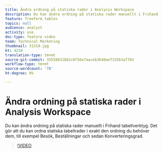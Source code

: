 ```yaml
---
title: Ändra ordning på statiska rader i Analysis Workspace
description: Du kan ändra ordning på statiska rader manuellt i Frihand tabellverktyg. Det gör att du kan ordna statiska tabellrader i exakt den ordning du behöver dem, till exempel Besök, Beställningar och sedan Konverteringsgrad.
feature: freeform tables
topics: null
audience: analyst
activity: use
doc-type: feature video
team: Technical Marketing
thumbnail: 31319.jpg
kt: 4218
translation-type: tm+mt
source-git-commit: 35558831862c0756e7aaceb3640aef155b3af703
workflow-type: tm+mt
source-wordcount: '78'
ht-degree: 0%

---
```



# Ändra ordning på statiska rader i Analysis Workspace

Du kan ändra ordning på statiska rader manuellt i Frihand tabellverktyg. Det gör att du kan ordna statiska tabellrader i exakt den ordning du behöver dem, till exempel Besök, Beställningar och sedan Konverteringsgrad.

>[!VIDEO](https://video.tv.adobe.com/v/31319/?quality=12)
